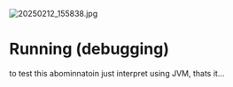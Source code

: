 ![20250212_155838.jpg](https://github.com/user-attachments/assets/8e2f3897-b624-4dc7-b812-c1944b7057fc)

# Running (debugging)
to test this abominnatoin just interpret using JVM, thats it...

